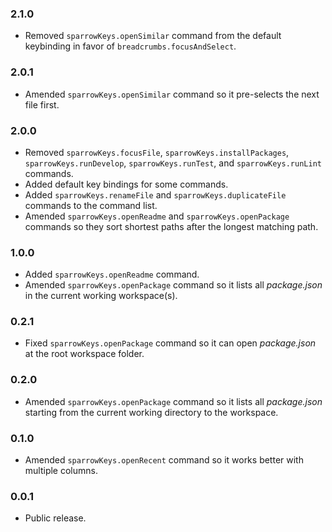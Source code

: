 ### 2.1.0
- Removed `sparrowKeys.openSimilar` command from the default keybinding in favor of `breadcrumbs.focusAndSelect`.

### 2.0.1
- Amended `sparrowKeys.openSimilar` command so it pre-selects the next file first.

### 2.0.0
- Removed `sparrowKeys.focusFile`, `sparrowKeys.installPackages`, `sparrowKeys.runDevelop`, `sparrowKeys.runTest`, and `sparrowKeys.runLint` commands.
- Added default key bindings for some commands.
- Added `sparrowKeys.renameFile` and `sparrowKeys.duplicateFile` commands to the command list.
- Amended `sparrowKeys.openReadme` and `sparrowKeys.openPackage` commands so they sort shortest paths after the longest matching path.

### 1.0.0
- Added `sparrowKeys.openReadme` command.
- Amended `sparrowKeys.openPackage` command so it lists all _package.json_ in the current working workspace(s).

### 0.2.1
- Fixed `sparrowKeys.openPackage` command so it can open _package.json_ at the root workspace folder.

### 0.2.0
- Amended `sparrowKeys.openPackage` command so it lists all _package.json_ starting from the current working directory to the workspace.

### 0.1.0
- Amended `sparrowKeys.openRecent` command so it works better with multiple columns.

### 0.0.1
- Public release.
